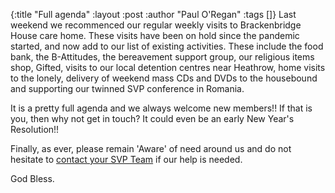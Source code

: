 {:title "Full agenda"
 :layout :post
 :author "Paul O'Regan"
 :tags []}
Last weekend we recommenced our regular weekly visits to Brackenbridge House care home. These visits have been on hold since the pandemic started, and now add to our list of existing activities. These include the food bank, the B-Attitudes, the bereavement support group, our religious items shop, Gifted, visits to our local detention centres near Heathrow, home visits to the lonely, delivery of weekend mass CDs and DVDs to the housebound and supporting our twinned SVP conference in Romania.

It is a pretty full agenda and we always welcome new members!! If that is you, then why not get in touch? It could even be an early New Year's Resolution!!

Finally, as ever, please remain 'Aware' of need around us and do not hesitate to [contact your SVP Team](../../pages-output/contact/) if our help is needed.

God Bless.
